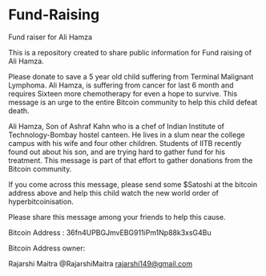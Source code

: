 # Fund-Raising
Fund raiser for Ali Hamza

This is a repository created to share public information for Fund raising of Ali Hamza. 

Please donate to save a 5 year old child suffering from Terminal Malignant Lymphoma.
Ali Hamza, is suffering from cancer for last 6 month and requires Sixteen more chemotherapy for even a hope
to survive. This message is an urge to the entire Bitcoin community to help this child defeat death.

Ali Hamza, Son of Ashraf Kahn who is a chef of Indian Institute of Technology-Bombay hostel canteen.
He lives in a slum near the college campus with his wife and four other children. Students of IITB recently found out
about his son, and are trying hard to gather fund for his treatment. This message is part of that effort to gather donations
from the Bitcoin community.


If you come across this message, please send some $Satoshi at the bitcoin address above and help this child watch the
new world order of hyperbitcoinisation.


Please share this message among your friends to help this cause.

Bitcoin Address : 36fn4UPBGJmvEBG911iPm1Np88k3xsG4Bu

Bitcoin Address owner:

Rajarshi Maitra
@RajarshiMaitra
rajarshi149@gmail.com


 

  
